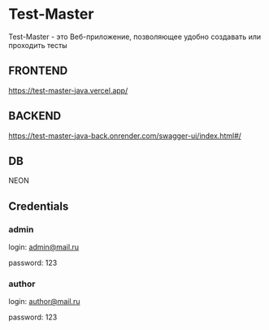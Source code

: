 # Test-Master
Test-Master - это Веб-приложение, позволяющее удобно создавать или проходить тесты

## FRONTEND
https://test-master-java.vercel.app/

## BACKEND
https://test-master-java-back.onrender.com/swagger-ui/index.html#/

## DB
NEON

## Credentials

### admin

login: admin@mail.ru

password: 123

### author

login: author@mail.ru

password: 123

